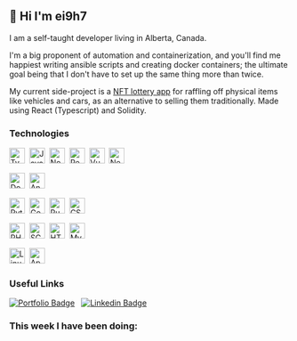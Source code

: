 ## 👋 Hi I'm ei9h7

I am a self-taught developer living in Alberta, Canada.

I'm a big proponent of automation and containerization, and you'll find me happiest writing ansible scripts and creating docker containers; the ultimate goal being that I don't have to set up the same thing more than twice.

My current side-project is a [NFT lottery app](https://github.com/ei9h7/nft-jeep-lottery) for raffling off physical items like vehicles and cars, as an alternative to selling them traditionally. Made using React (Typescript) and Solidity.

### Technologies
<img src="https://img.shields.io/badge/TypeScript-282C34?logo=typescript&style=for-the-badge&link=https://github.com/ei9h7?tab=repositories&q=typescript&type=&language=&sort=" alt="TypeScript logo" title="TypeScript" height="28" />  <img src="https://img.shields.io/badge/JavaScript-282C34?logo=javascript&style=for-the-badge&link=https://github.com/ei9h7?tab=repositories&q=&type=&language=javascript&sort=" alt="JavaScript logo" title="JavaScript" height="28" />  <img src="https://img.shields.io/badge/Node.js-282C34?logo=nodedotjs&style=for-the-badge&link=https://github.com/ei9h7?tab=repositories&q=&type=&language=javascript&sort=" alt="Node.js logo" title="Node.js" height="28" />  <img src="https://img.shields.io/badge/React-282C34?logo=react&style=for-the-badge&link=https://github.com/ei9h7?tab=repositories&q=react&type=&language=&sort=" alt="React logo" title="React" height="28" />  <img src="https://img.shields.io/badge/Vue.js-282C34?logo=vuedotjs&style=for-the-badge&link=https://github.com/ei9h7?tab=repositories&q=&type=&language=vue&sort=" alt="Vue.js logo" title="Vue.js" height="28" />  <img src="https://img.shields.io/badge/Next.js-282C34?logo=nextdotjs&style=for-the-badge&link=https://github.com/ei9h7?tab=repositories&q=next&type=&language=&sort=" alt="Next.js logo" title="Next.js" height="28" />  

<img src="https://img.shields.io/badge/Docker-282C34?logo=docker&style=for-the-badge&link=https://github.com/ei9h7?tab=repositories&q=docker&type=&language=&sort=" alt="Docker logo" title="Docker" height="28" />  <img src="https://img.shields.io/badge/Ansible-282C34?logo=ansible&style=for-the-badge&link=https://github.com/ei9h7?tab=repositories&q=ansible&type=&language=&sort=" alt="Ansible logo" title="Ansible" height="28" /> 

<img src="https://img.shields.io/badge/Python-282C34?logo=Python&style=for-the-badge&logoColor=3776AB&link=https://github.com/ei9h7?tab=repositories&q=python&type=&language=&sort=" alt="Python logo" title="Python" height="28" />  <img src="https://img.shields.io/badge/Go-282C34?logo=go&style=for-the-badge&link=https://github.com/ei9h7?tab=repositories&q=go&type=&language=&sort=" alt="Go logo" title="Go" height="28" />  <img src="https://img.shields.io/badge/Ruby-282C34?logo=ruby&style=for-the-badge&link=https://github.com/ei9h7?tab=repositories&q=ruby&type=&language=&sort=" alt="Ruby logo" title="Ruby" height="28" />  <img src="https://img.shields.io/badge/CSharp-282C34?logo=CSharp&style=for-the-badge&logoColor=3776AB&link=https://github.com/ei9h7?tab=repositories&q=csharp&type=&language=&sort=" alt="CSharp logo" title="CSharp" height="28" />  

<img src="https://img.shields.io/badge/PHP-282C34?logo=php&style=for-the-badge&link=https://github.com/ei9h7?tab=repositories&q=php&type=&language=&sort=" alt="PHP logo" title="PHP" height="28" />  <img src="https://img.shields.io/badge/SCSS-282C34?logo=scss&style=for-the-badge&link=https://github.com/ei9h7?tab=repositories&q=scss&type=&language=&sort=" alt="SCSS logo" title="SCSS" height="28" />  <img src="https://img.shields.io/badge/HTML-282C34?logo=html&style=for-the-badge&link=https://github.com/ei9h7?tab=repositories&q=html&type=&language=&sort=" alt="HTML logo" title="HTML" height="28" />  <img src="https://img.shields.io/badge/MySQL-282C34?logo=mysql&style=for-the-badge&logoColor=white&link=https://github.com/ei9h7?tab=repositories&q=mysql&type=&language=&sort=" alt="MySQL logo" title="MySQL" height="28" />  

<img src="https://img.shields.io/badge/Linux-282C34?logo=linux&style=for-the-badge&logoColor=white&link=https://github.com/ei9h7?tab=repositories&q=linux&type=&language=&sort=" alt="Linux logo" title="Linux" height="28" />  <img src="https://img.shields.io/badge/macOS-282C34?logo=apple&style=for-the-badge&logoColor=white&link=https://github.com/ei9h7?tab=repositories&q=macos&type=&language=&sort=" alt="Apple logo" title="macOS" height="28" /> 

### Useful Links

[![Portfolio Badge](https://img.shields.io/badge/Portfolio-282C34?&style=for-the-badge&logo=node-js&logoColor=white&link=https://810.codes/)](https://810.codes/)  
[![Linkedin Badge](https://img.shields.io/badge/-LinkedIn-282C34?style=for-the-badge&logo=Linkedin&logoColor=0077b5&link=https://www.linkedin.com/in/aytonmaceachern/)](https://www.linkedin.com/in/aytonmaceachern/)    

### This week I have been doing:

<!--START_SECTION:waka-->
<!--END_SECTION:waka-->
